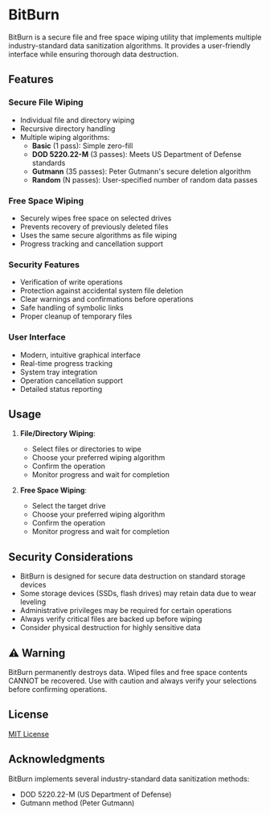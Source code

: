 # BitBurn

BitBurn is a secure file and free space wiping utility that implements multiple industry-standard data sanitization algorithms. It provides a user-friendly interface while ensuring thorough data destruction.

## Features

### Secure File Wiping
- Individual file and directory wiping
- Recursive directory handling
- Multiple wiping algorithms:
  - **Basic** (1 pass): Simple zero-fill
  - **DOD 5220.22-M** (3 passes): Meets US Department of Defense standards
  - **Gutmann** (35 passes): Peter Gutmann's secure deletion algorithm
  - **Random** (N passes): User-specified number of random data passes

### Free Space Wiping
- Securely wipes free space on selected drives
- Prevents recovery of previously deleted files
- Uses the same secure algorithms as file wiping
- Progress tracking and cancellation support

### Security Features
- Verification of write operations
- Protection against accidental system file deletion
- Clear warnings and confirmations before operations
- Safe handling of symbolic links
- Proper cleanup of temporary files

### User Interface
- Modern, intuitive graphical interface
- Real-time progress tracking
- System tray integration
- Operation cancellation support
- Detailed status reporting

## Usage

1. **File/Directory Wiping**:
   - Select files or directories to wipe
   - Choose your preferred wiping algorithm
   - Confirm the operation
   - Monitor progress and wait for completion

2. **Free Space Wiping**:
   - Select the target drive
   - Choose your preferred wiping algorithm
   - Confirm the operation
   - Monitor progress and wait for completion

## Security Considerations

- BitBurn is designed for secure data destruction on standard storage devices
- Some storage devices (SSDs, flash drives) may retain data due to wear leveling
- Administrative privileges may be required for certain operations
- Always verify critical files are backed up before wiping
- Consider physical destruction for highly sensitive data

## ⚠️ Warning

BitBurn permanently destroys data. Wiped files and free space contents CANNOT be recovered. Use with caution and always verify your selections before confirming operations.

## License

[MIT License](LICENSE)

## Acknowledgments

BitBurn implements several industry-standard data sanitization methods:
- DOD 5220.22-M (US Department of Defense)
- Gutmann method (Peter Gutmann)
